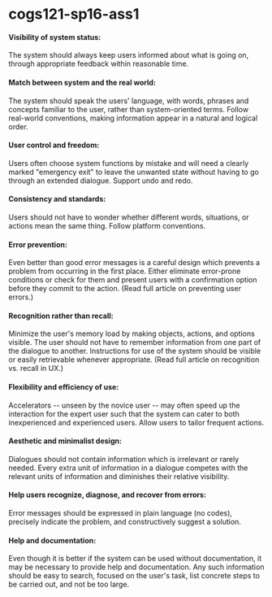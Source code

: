 # cogs121-sp16-ass1

#### Visibility of system status:
The system should always keep users informed about what is going on, through appropriate feedback within reasonable time.

#### Match between system and the real world:
The system should speak the users' language, with words, phrases and concepts familiar to the user, rather than system-oriented terms. Follow real-world conventions, making information appear in a natural and logical order.

#### User control and freedom:
Users often choose system functions by mistake and will need a clearly marked "emergency exit" to leave the unwanted state without having to go through an extended dialogue. Support undo and redo.

#### Consistency and standards:
Users should not have to wonder whether different words, situations, or actions mean the same thing. Follow platform conventions.

#### Error prevention:
Even better than good error messages is a careful design which prevents a problem from occurring in the first place. Either eliminate error-prone conditions or check for them and present users with a confirmation option before they commit to the action.
(Read full article on preventing user errors.)

#### Recognition rather than recall:
Minimize the user's memory load by making objects, actions, and options visible. The user should not have to remember information from one part of the dialogue to another. Instructions for use of the system should be visible or easily retrievable whenever appropriate.
(Read full article on recognition vs. recall in UX.)

#### Flexibility and efficiency of use:
Accelerators -- unseen by the novice user -- may often speed up the interaction for the expert user such that the system can cater to both inexperienced and experienced users. Allow users to tailor frequent actions.

#### Aesthetic and minimalist design:
Dialogues should not contain information which is irrelevant or rarely needed. Every extra unit of information in a dialogue competes with the relevant units of information and diminishes their relative visibility.

#### Help users recognize, diagnose, and recover from errors:
Error messages should be expressed in plain language (no codes), precisely indicate the problem, and constructively suggest a solution.

#### Help and documentation:
Even though it is better if the system can be used without documentation, it may be necessary to provide help and documentation. Any such information should be easy to search, focused on the user's task, list concrete steps to be carried out, and not be too large.
